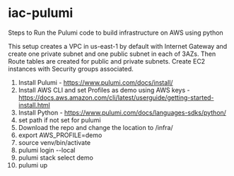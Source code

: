 # iac-pulumi

Steps to Run the Pulumi code to build infrastructure on AWS using python

This setup creates a VPC in us-east-1 by default with Internet Gateway and create one private subnet and one public subnet in each of 3AZs. Then Route tables are created for public and private subnets. Create EC2 instances with Security groups associated.
1. Install Pulumi - https://www.pulumi.com/docs/install/
2. Install AWS CLI and set Profiles as demo using AWS keys - https://docs.aws.amazon.com/cli/latest/userguide/getting-started-install.html
3. Install Python - https://www.pulumi.com/docs/languages-sdks/python/
4. set path if not set for pulumi
5. Download the repo and change the location to /infra/
6. export AWS_PROFILE=demo
7. source venv/bin/activate
8. pulumi login --local
9. pulumi stack select demo
10. pulumi up
